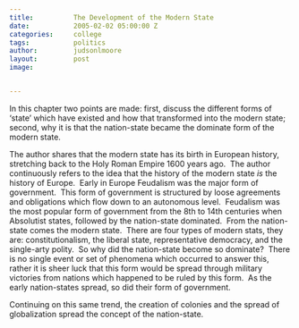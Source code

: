 ```yaml
---
title:			The Development of the Modern State
date:			2005-02-02 05:00:00 Z
categories:		college
tags:			politics
author:			judsonlmoore
layout:			post
image:			


---
```


In this chapter two points are made: first, discuss the different forms of ‘state’ which have existed and how that transformed into the modern state; second, why it is that the nation-state became the dominate form of the modern state.

The author shares that the modern state has its birth in European history, stretching back to the Holy Roman Empire 1600 years ago.  The author continuously refers to the idea that the history of the modern state _is_ the history of Europe.  Early in Europe Feudalism was the major form of government.  This form of government is structured by loose agreements and obligations which flow down to an autonomous level.  Feudalism was the most popular form of government from the 8th to 14th centuries when Absolutist states, followed by the nation-state dominated.  From the nation-state comes the modern state.  There are four types of modern stats, they are: constitutionalism, the liberal state, representative democracy, and the single-arty polity.  So why did the nation-state become so dominate?  There is no single event or set of phenomena which occurred to answer this, rather it is sheer luck that this form would be spread through military victories from nations which happened to be ruled by this form.  As the early nation-states spread, so did their form of government.

Continuing on this same trend, the creation of colonies and the spread of globalization spread the concept of the nation-state.
